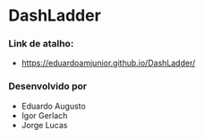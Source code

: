 # DashLadder

### Link de atalho: 
- https://eduardoamjunior.github.io/DashLadder/

### Desenvolvido por

- Eduardo Augusto
- Igor Gerlach
- Jorge Lucas
